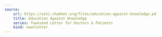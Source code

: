 ```yaml
---
source:
    url: https://wiki.chadnet.org/files/education-against-knowledge.pdf
    title: Education Against Knowledge
    series: Townsend Letter for Doctors & Patients
    kind: newsletter
---
```

